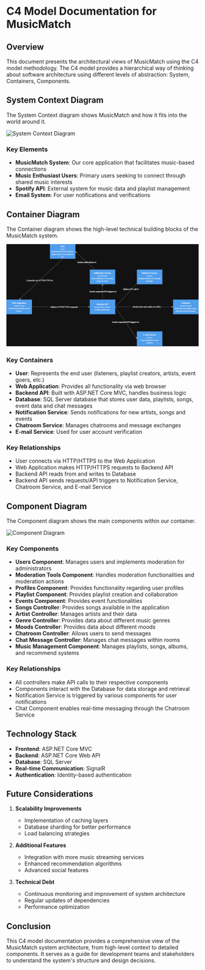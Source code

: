 # C4 Model Documentation for MusicMatch

## Overview
This document presents the architectural views of MusicMatch using the C4 model methodology. The C4 model provides a hierarchical way of thinking about software architecture using different levels of abstraction: System, Containers, Components.

## System Context Diagram
The System Context diagram shows MusicMatch and how it fits into the world around it.

![System Context Diagram](./system-diagram.png)

### Key Elements
- **MusicMatch System**: Our core application that facilitates music-based connections
- **Music Enthusiast Users**: Primary users seeking to connect through shared music interests
- **Spotify API**: External system for music data and playlist management
- **Email System**: For user notifications and verifications

## Container Diagram
The Container diagram shows the high-level technical building blocks of the MusicMatch system.

![Container Diagram](./Container-Diagram.png)

### Key Containers
- **User**: Represents the end user (listeners, playlist creators, artists, event goers, etc.)
- **Web Application**: Provides all functionality via web browser
- **Backend API**: Built with ASP.NET Core MVC, handles business logic
- **Database**: SQL Server database that stores user data, playlists, songs, event data and chat messages
- **Notification Service**: Sends notifications for new artists, songs and events
- **Chatroom Service**: Manages chatrooms and message exchanges
- **E-mail Service**: Used for user account verification

### Key Relationships
- User connects via HTTP/HTTPS to the Web Application
- Web Application makes HTTP/HTTPS requests to Backend API
- Backend API reads from and writes to Database
- Backend API sends requests/API triggers to Notification Service, Chatroom Service, and E-mail Service


## Component Diagram
The Component diagram shows the main components within our container.

![Component Diagram](./component-diagram.png)

### Key Components
- **Users Component**: Manages users and implements moderation for administrators
- **Moderation Tools Component**: Handles moderation functionalities and moderation actions
- **Profiles Component**: Provides functionality regarding user profiles
- **Playlist Component**: Provides playlist creation and collaboration
- **Events Component**: Provides event functionalities
- **Songs Controller**: Provides songs available in the application
- **Artist Controller**: Manages artists and their data
- **Genre Controller**: Provides data about different music genres
- **Moods Controller**: Provides data about different moods
- **Chatroom Controller**: Allows users to send messages
- **Chat Message Controller**: Manages chat messages within rooms
- **Music Management Component**: Manages playlists, songs, albums, and recommend systems

### Key Relationships
- All controllers make API calls to their respective components
- Components interact with the Database for data storage and retrieval
- Notification Service is triggered by various components for user notifications
- Chat Component enables real-time messaging through the Chatroom Service

## Technology Stack
- **Frontend**: ASP.NET Core MVC
- **Backend**: ASP.NET Core Web API
- **Database**: SQL Server
- **Real-time Communication**: SignalR
- **Authentication**: Identity-based authentication

  
## Future Considerations
1. **Scalability Improvements**
   - Implementation of caching layers
   - Database sharding for better performance
   - Load balancing strategies

2. **Additional Features**
   - Integration with more music streaming services
   - Enhanced recommendation algorithms
   - Advanced social features

3. **Technical Debt**
   - Continuous monitoring and improvement of system architecture
   - Regular updates of dependencies
   - Performance optimization

## Conclusion
This C4 model documentation provides a comprehensive view of the MusicMatch system architecture, from high-level context to detailed components. It serves as a guide for development teams and stakeholders to understand the system's structure and design decisions.
